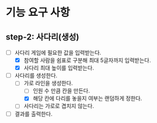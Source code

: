 # 기능 요구 사항

## step-2: 사다리(생성)

- [ ] 사다리 게임에 필요한 값을 입력받는다.
    - [x] 참여할 사람을 쉼표로 구분해 최대 5글자까지 입력받는다.
    - [x] 사다리 최대 높이를 입력받는다.
- [ ] 사다리를 생성한다.
    - [ ] 가로 라인을 생성한다.
      - [ ] 인원 수 만큼 칸을 만든다.
      - [x] 해당 칸에 다리를 놓을지 여부는 랜덤하게 정한다.
    - [ ] 사다리는 가로로 겹치지 않는다.
- [ ] 결과를 출력한다.